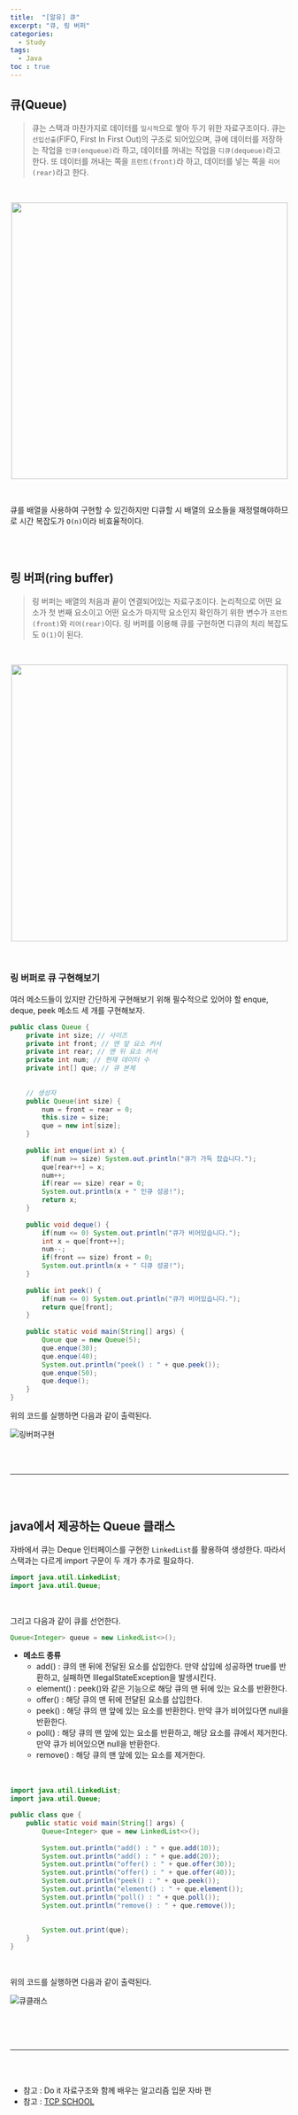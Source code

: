 ```yaml
---
title:  "[알유] 큐"
excerpt: "큐, 링 버퍼"
categories: 
  - Study
tags: 
  - Java
toc : true
---
```


## 큐(Queue)
> 큐는 스택과 마찬가지로 데이터를 `일시적`으로 쌓아 두기 위한 자료구조이다. 큐는 `선입선출`(FIFO, First In First Out)의 구조로 되어있으며, 큐에 데이터를 저장하는 작업을 `인큐(enqueue)`라 하고, 데이터를 꺼내는 작업을 `디큐(dequeue)`라고 한다. 또 데이터를 꺼내는 쪽을 `프런트(front)`라 하고, 데이터를 넣는 쪽을 `리어(rear)`라고 한다.
<br>



<p align="center"><img src="https://user-images.githubusercontent.com/70805241/118373062-a4b3f380-b5ef-11eb-8341-28c3b438471f.png" height="500px" width="500px">
</p>

<br>

큐를 배열을 사용하여 구현할 수 있긴하지만 디큐할 시 배열의 요소들을 재정렬해야하므로 시간 복잡도가 `O(n)`이라 비효율적이다.

<br><br>

## 링 버퍼(ring buffer)
>링 버퍼는 배열의 처음과 끝이 연결되어있는 자료구조이다. 논리적으로 어떤 요소가 첫 번째 요소이고 어떤 요소가 마지막 요소인지 확인하기 위한 변수가 `프런트(front)`와 `리어(rear)`이다. 링 버퍼를 이용해 큐를 구현하면 디큐의 처리 복잡도도 `O(1)`이 된다.

<br>


<p align="center"><img src="https://user-images.githubusercontent.com/70805241/118373415-a979a700-b5f1-11eb-82f0-5ddc5263539b.png" height="500px" width="500px">
</p>

<br>

### 링 버퍼로 큐 구현해보기
여러 메소드들이 있지만 간단하게 구현해보기 위해 필수적으로 있어야 할 enque, deque, peek 메소드 세 개를 구현해보자. <br>

```java
public class Queue {
	private int size; // 사이즈
	private int front; // 맨 앞 요소 커서
	private int rear; // 맨 뒤 요소 커서
	private int num; // 현재 데이터 수 
	private int[] que; // 큐 본체
	
	
	// 생성자
	public Queue(int size) {
		num = front = rear = 0;
		this.size = size;
		que = new int[size];
	}
	
	public int enque(int x) {
		if(num >= size) System.out.println("큐가 가득 찼습니다.");
		que[rear++] = x;
		num++;
		if(rear == size) rear = 0;
		System.out.println(x + " 인큐 성공!");
		return x;
	}
	
	public void deque() {
		if(num <= 0) System.out.println("큐가 비어있습니다.");
		int x = que[front++];
		num--;
		if(front == size) front = 0;
		System.out.println(x + " 디큐 성공!");
	}
	
	public int peek() {
		if(num <= 0) System.out.println("큐가 비어있습니다.");
		return que[front];
	}
	
	public static void main(String[] args) {
		Queue que = new Queue(5);
		que.enque(30);
		que.enque(40);
		System.out.println("peek() : " + que.peek());
		que.enque(50);
		que.deque();
	}
}
```

위의 코드를 실행하면 다음과 같이 출력된다. <br>

![링버퍼구현](https://user-images.githubusercontent.com/70805241/118374065-16db0700-b5f5-11eb-8f01-53a242c27d5f.png)

<br><br>

----------

<br><br>

## java에서 제공하는 Queue 클래스
자바에서 큐는 Deque 인터페이스를 구현한 `LinkedList`를 활용하여 생성한다. 따라서 스택과는 다르게 import 구문이 두 개가 추가로 필요하다.

```java
import java.util.LinkedList;
import java.util.Queue;
```

<br>

그리고 다음과 같이 큐를 선언한다. 

```java
Queue<Integer> queue = new LinkedList<>();
```

- **메소드 종류**
	- add() : 큐의 맨 뒤에 전달된 요소를 삽입한다. 만약 삽입에 성공하면 true를 반환하고, 실패하면 IllegalStateException을 발생시킨다.
    - element() : peek()와 같은 기능으로 해당 큐의 맨 뒤에 있는 요소를 반환한다.
    - offer() : 해당 큐의 맨 뒤에 전달된 요소를 삽입한다.
    - peek() : 해당 큐의 맨 앞에 있는 요소를 반환한다. 만약 큐가 비어있다면 null을 반환한다.
    - poll() : 해당 큐의 맨 앞에 있는 요소를 반환하고, 해당 요소를 큐에서 제거한다. 만약 큐가 비어있으면 null을 반환한다.
    - remove() : 해당 큐의 맨 앞에 있는 요소를 제거한다.
<br><br><br>


```java
import java.util.LinkedList;
import java.util.Queue;

public class que {
	public static void main(String[] args) {
		Queue<Integer> que = new LinkedList<>();
		
		System.out.println("add() : " + que.add(10));
		System.out.println("add() : " + que.add(20));
		System.out.println("offer() : " + que.offer(30));
		System.out.println("offer() : " + que.offer(40));
		System.out.println("peek() : " + que.peek());
		System.out.println("element() : " + que.element());
		System.out.println("poll() : " + que.poll());
		System.out.println("remove() : " + que.remove());
		
		
		System.out.print(que);
	}
}
```
<br>

위의 코드를 실행하면 다음과 같이 출력된다. <br>

![큐클래스](https://user-images.githubusercontent.com/70805241/118374694-87375780-b5f8-11eb-9620-b4dc80939120.png)


<br><br><br>

----------------------

<br><br>

- 참고 : Do it 자료구조와 함께 배우는 알고리즘 입문 자바 편
- 참고 : [TCP SCHOOL](http://tcpschool.com/java/java_collectionFramework_stackQueue)